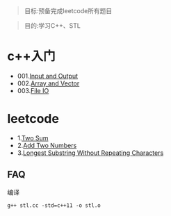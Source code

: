
> 目标:预备完成leetcode所有题目


> 目的:学习C++、STL

# c++入门

* 001.[Input and Output](001input.cc)
* 002.[Array and Vector](002average-and-sum.cc)
* 003.[File IO](003string-sort.cc)

# leetcode


* 1.[Two Sum](two-sum.cc)
* 2.[Add Two Numbers](add-two-numbers.cc)
* 3.[Longest Substring Without Repeating Characters](longest-substring.cc)



## FAQ

编译
```
g++ stl.cc -std=c++11 -o stl.o
```

